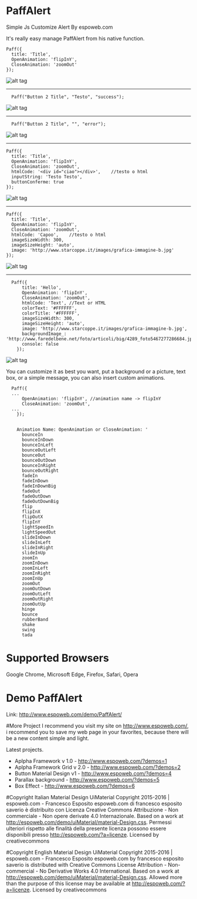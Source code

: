 # PaffAlert
Simple Js Customize Alert By espoweb.com

It's really easy manage PaffAlert from his native function.
```
Paff({
  title: 'Title',
  OpenAnimation: 'flipInY',
  CloseAnimation: 'zoomOut'
});
```

![alt tag](http://s32.postimg.org/kbtssg7id/img1.png)

____________________________________
```
  Paff("Button 2 Title", "Testo", "success");
```
![alt tag](http://s32.postimg.org/3qm6csged/img2.png)

____________________________________
```
  Paff("Button 2 Title", "", "error");
```
![alt tag](http://s32.postimg.org/jddfq5u6d/img3.png)

____________________________________
```
Paff({
  title: 'Title',
  OpenAnimation: 'flipInY',
  CloseAnimation: 'zoomOut',
  htmlCode: '<div id="ciao"></div>',	//testo o html
  inputString: 'Testo Testo',
  buttonConferme: true
});
```
![alt tag](http://s32.postimg.org/6w6s2zz0l/img4.png)

____________________________________
```
Paff({
  title: 'Title',
  OpenAnimation: 'flipInY',
  CloseAnimation: 'zoomOut',
  htmlCode: 'Capoo',	//testo o html
  imageSizeWidth: 300,
  imageSizeHeight: 'auto',
  image: 'http://www.starcoppe.it/images/grafica-immagine-b.jpg'
});
```
![alt tag](http://s32.postimg.org/jfxbczxtx/img5.png)

____________________________________
```
  Paff({
	  title: 'Hello',
	  OpenAnimation: 'flipInY',
	  CloseAnimation: 'zoomOut',
	  htmlCode: 'Text',	//Text or HTML
	  colorText: '#FFFFFF',
	  colorTitle: '#FFFFFF',
	  imageSizeWidth: 300,
	  imageSizeHeight: 'auto',
	  image: 'http://www.starcoppe.it/images/grafica-immagine-b.jpg',
	  backgroundImage_: 'http://www.faredelbene.net/foto/articoli/big/4289_foto5467277286684.jpg',
	  console: false
	});
```
![alt tag](http://s32.postimg.org/rqnpykirp/img6.png)

You can customize it as best you want, put a background or a picture, text box, or a simple message, you can also insert custom animations.
```
  Paff({
  ...
	  OpenAnimation: 'flipInY', //animation name -> flipInY
	  CloseAnimation: 'zoomOut',
  ...
	});
	
	
	Animation Name: OpenAnimation or CloseAnimation: '
	  bounceIn
	  bounceInDown
	  bounceInLeft
	  bounceOutLeft
	  bounceOut
	  bounceOutDown
	  bounceInRight
	  bounceOutRight
	  fadeIn
	  fadeInDown
	  fadeInDownBig
	  fadeOut
	  fadeOutDown
	  fadeOutDownBig
	  flip
	  flipInX
	  flipOutX
	  flipInY
	  lightSpeedIn
	  lightSpeedOut
	  slideInDown
	  slideInLeft
	  slideInRight
	  slideInUp
	  zoomIn
	  zoomInDown
	  zoomInLeft
	  zoomInRight
	  zoomInUp
	  zoomOut
	  zoomOutDown
	  zoomOutLeft
	  zoomOutRight
	  zoomOutUp
	  hinge
	  bounce
	  rubberBand
	  shake
	  swing
	  tada
```

# Supported Browsers
Google Chrome, Microsoft Edge, Firefox, Safari, Opera

# Demo PaffAlert
Link: http://www.espoweb.com/demo/PaffAlert/

#More Project
I recommend you visit my site on http://www.espoweb.com/, i recommend you to save my web page in your favorites, because there will be a new content simple and light.
 
Latest projects.
* Aplpha Framework v 1.0 - http://www.espoweb.com/?demos=1
* Aplpha Framework Grid v 2.0 - http://www.espoweb.com/?demos=2
* Button Material Design v1 - http://www.espoweb.com/?demos=4
* Parallax background - http://www.espoweb.com/?demos=5
* Box Effect - http://www.espoweb.com/?demos=6

#Copyright Italian
Material Design UiMaterial
Copyright 2015-2016 | espoweb.com - Francesco Esposito
espoweb.com di francesco esposito saverio è distribuito con Licenza Creative Commons Attribuzione - Non commerciale - Non opere derivate 4.0 Internazionale.
Based on a work at http://espoweb.com/demo/uiMaterial/material-Design.css.
Permessi ulteriori rispetto alle finalità della presente licenza possono essere disponibili presso http://espoweb.com/?a=licenze.
Licensed by creativecommons

#Copyright English
Material Design UiMaterial
Copyright 2015-2016 | espoweb.com - Francesco Esposito
espoweb.com by francesco esposito saverio is distributed with Creative Commons License Attribution - Non-commercial - No Derivative Works 4.0 International.
Based on a work at http://espoweb.com/demo/uiMaterial/material-Design.css.
Allowed more than the purpose of this license may be available at http://espoweb.com/?a=licenze.
Licensed by creativecommons
